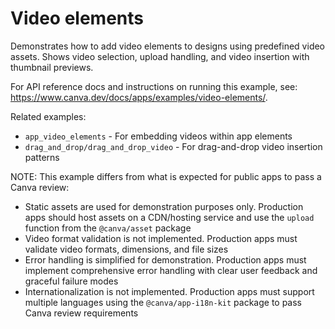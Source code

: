 # Video elements

Demonstrates how to add video elements to designs using predefined video assets. Shows video selection, upload handling, and video insertion with thumbnail previews.

For API reference docs and instructions on running this example, see: <https://www.canva.dev/docs/apps/examples/video-elements/>.

Related examples:

- `app_video_elements` - For embedding videos within app elements
- `drag_and_drop/drag_and_drop_video` - For drag-and-drop video insertion patterns

NOTE: This example differs from what is expected for public apps to pass a Canva review:

- Static assets are used for demonstration purposes only. Production apps should host assets on a CDN/hosting service and use the `upload` function from the `@canva/asset` package
- Video format validation is not implemented. Production apps must validate video formats, dimensions, and file sizes
- Error handling is simplified for demonstration. Production apps must implement comprehensive error handling with clear user feedback and graceful failure modes
- Internationalization is not implemented. Production apps must support multiple languages using the `@canva/app-i18n-kit` package to pass Canva review requirements

